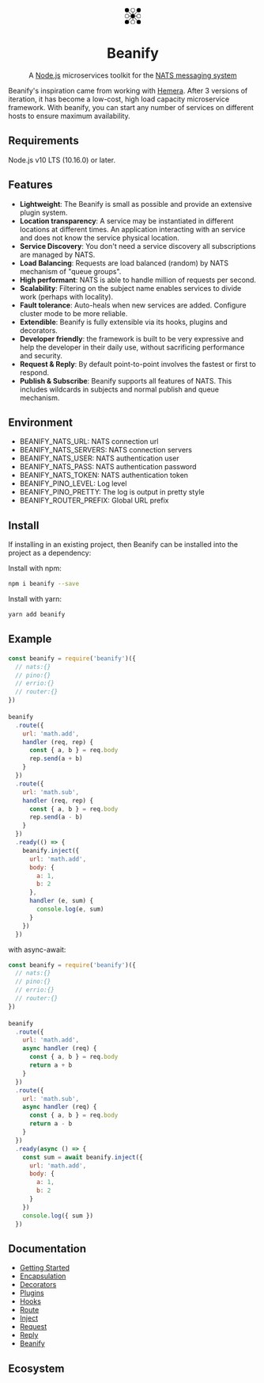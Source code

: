 <div align="center">
<img src="./imgs/beanify.png" alt="Beanify" style="width:32px">
<h1>Beanify</h1>
</div>

<p align="center">
A <a href="http://nodejs.org/">Node.js</a> microservices toolkit for the <a href="https://nats.io">NATS messaging system</a>
</p>

Beanify's inspiration came from working with [Hemera](https://github.com/hemerajs/hemera). After 3 versions of iteration, it has become a low-cost, high load capacity microservice framework. With beanify, you can start any number of services on different hosts to ensure maximum availability.

## Requirements

Node.js v10 LTS (10.16.0) or later.

## Features

- **Lightweight**: The Beanify is small as possible and provide an extensive plugin system.
- **Location transparency**: A service may be instantiated in different locations at different times. An application interacting with an service and does not know the service physical location.
- **Service Discovery**: You don't need a service discovery all subscriptions are managed by NATS.
- **Load Balancing**: Requests are load balanced (random) by NATS mechanism of "queue groups".
- **High performant**: NATS is able to handle million of requests per second.
- **Scalability**: Filtering on the subject name enables services to divide work (perhaps with locality).
- **Fault tolerance**: Auto-heals when new services are added. Configure cluster mode to be more reliable.
- **Extendible**: Beanify is fully extensible via its hooks, plugins and decorators.
- **Developer friendly**: the framework is built to be very expressive and help the developer in their daily use, without sacrificing performance and security.
- **Request & Reply**: By default point-to-point involves the fastest or first to respond.
- **Publish & Subscribe**: Beanify supports all features of NATS. This includes wildcards in subjects and normal publish and queue mechanism.

## Environment

- BEANIFY_NATS_URL: NATS connection url
- BEANIFY_NATS_SERVERS: NATS connection servers
- BEANIFY_NATS_USER: NATS authentication user
- BEANIFY_NATS_PASS: NATS authentication password
- BEANIFY_NATS_TOKEN: NATS authentication token
- BEANIFY_PINO_LEVEL: Log level
- BEANIFY_PINO_PRETTY: The log is output in pretty style
- BEANIFY_ROUTER_PREFIX: Global URL prefix

## Install

If installing in an existing project, then Beanify can be installed into the project as a dependency:

Install with npm:

```bash
npm i beanify --save
```

Install with yarn:

```bash
yarn add beanify
```

## Example

```javascript
const beanify = require('beanify')({
  // nats:{}
  // pino:{}
  // errio:{}
  // router:{}
})

beanify
  .route({
    url: 'math.add',
    handler (req, rep) {
      const { a, b } = req.body
      rep.send(a + b)
    }
  })
  .route({
    url: 'math.sub',
    handler (req, rep) {
      const { a, b } = req.body
      rep.send(a - b)
    }
  })
  .ready(() => {
    beanify.inject({
      url: 'math.add',
      body: {
        a: 1,
        b: 2
      },
      handler (e, sum) {
        console.log(e, sum)
      }
    })
  })
```

with async-await:

```javascript
const beanify = require('beanify')({
  // nats:{}
  // pino:{}
  // errio:{}
  // router:{}
})

beanify
  .route({
    url: 'math.add',
    async handler (req) {
      const { a, b } = req.body
      return a + b
    }
  })
  .route({
    url: 'math.sub',
    async handler (req) {
      const { a, b } = req.body
      return a - b
    }
  })
  .ready(async () => {
    const sum = await beanify.inject({
      url: 'math.add',
      body: {
        a: 1,
        b: 2
      }
    })
    console.log({ sum })
  })
```

## Documentation

- [Getting Started](./docs/Getting-Started.md)
- [Encapsulation](./docs/Encapsulation.md)
- [Decorators](./docs/Decorators.md)
- [Plugins](./docs/Plugins.md)
- [Hooks](./docs/Hooks.md)
- [Route](./docs/Route.md)
- [Inject](./docs/Inject.md)
- [Request](./docs/Request.md)
- [Reply](./docs/Reply.md)
- [Beanify](./docs/Beanify.md)

<!-- - [Request and Reply](./docs/request-and-reply.md)
- [Publish and Subscribe](./docs/publish-and-subscribe.md) -->

## Ecosystem

<!-- - [beanify-plugin](https://github.com/beanify/beanify-plugin) -->

<!-- * [beanify-cli](https://github.com/beanjs-framework/beanify-cli)
* [beanify-env](https://github.com/beanjs-framework/beanify-env)
* [beanify-url](https://github.com/beanjs-framework/beanify-url)
* [beanify-autoload](https://github.com/beanjs-framework/beanify-autoload) -->

